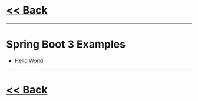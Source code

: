 # [<< Back](../README.md)
------
# Spring Boot 3 Examples
* [Hello World](hello-world)
------
# [<< Back](../README.md)
